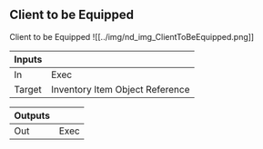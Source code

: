 ## Client to be Equipped
Client to be Equipped
![[../img/nd_img_ClientToBeEquipped.png]]

|Inputs||
|--|--|
| In | Exec |
| Target | Inventory Item Object Reference |

|Outputs||
|--|--|
| Out | Exec |
